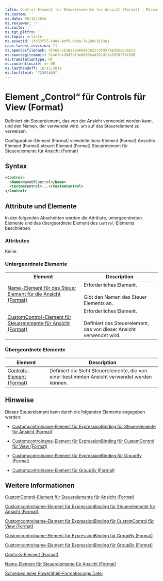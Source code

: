 ```yaml
---
title: Control-Element für Steuerelemente für Ansicht (Format) | Microsoft-Dokumentation
ms.custom: ''
ms.date: 09/13/2016
ms.reviewer: ''
ms.suite: ''
ms.tgt_pltfrm: ''
ms.topic: article
ms.assetid: 1fd53f55-698d-4df5-bb9a-fe28dc3193e1
caps.latest.revision: 11
ms.openlocfilehash: df568ccb36a2646b983622cdf95718dd5cac62c3
ms.sourcegitcommit: 52a67bcd9d7bf3e8600ea4302d1fa8970ff9c998
ms.translationtype: MT
ms.contentlocale: de-DE
ms.lasthandoff: 10/15/2019
ms.locfileid: "72363469"
---
```

# <a name="control-element-for-controls-for-view--format"></a>Element „Control“ für Controls für View (Format)

Definiert ein Steuerelement, das von der Ansicht verwendet werden kann, und den Namen, der verwendet wird, um auf das Steuerelement zu verweisen.

Configuration-Element (Format) viewdefinitions-Element (Format) Ansichts Element (Format) steuert Element (Format) Steuerelement für Steuerelemente für Ansicht (Format)

## <a name="syntax"></a>Syntax

```xml
<Control>
  <Name>NameOfControl</Name>
  <CustomControl>...</CustomControl>
</Control>
```

## <a name="attributes-and-elements"></a>Attribute und Elemente

In den folgenden Abschnitten werden die Attribute, untergeordneten Elemente und das übergeordnete Element des `Control`-Elements beschrieben.

### <a name="attributes"></a>Attributes

Keine.

### <a name="child-elements"></a>Untergeordnete Elemente

|Element|Description|
|-------------|-----------------|
|[Name-Element für das Steuer Element für die Ansicht (Format)](./name-element-for-control-for-controls-for-view-format.md)|Erforderliches Element.<br /><br /> Gibt den Namen des Steuer Elements an.|
|[CustomControl-Element für Steuerelemente für Ansicht (Format)](./customcontrol-element-for-control-for-controls-for-view-format.md)|Erforderliches Element.<br /><br /> Definiert das Steuerelement, das von dieser Ansicht verwendet wird.|

### <a name="parent-elements"></a>Übergeordnete Elemente

|Element|Description|
|-------------|-----------------|
|[Controls-Element (Format)](./controls-element-for-view-format.md)|Definiert die Sicht Steuerelemente, die von einer bestimmten Ansicht verwendet werden können.|

## <a name="remarks"></a>Hinweise

Dieses Steuerelement kann durch die folgenden Elemente angegeben werden:

- [Customcontrolname-Element für ExpressionBinding für Steuerelemente für Ansicht (Format)](./customcontrolname-element-for-expressionbinding-for-controls-for-view-format.md)

- [Customcontrolname-Element für ExpressionBinding für CustomControl für View (Format)](./customcontrolname-element-for-expressionbinding-for-customcontrol-for-view-format.md)

- [Customcontrolname-Element für ExpressionBinding für GroupBy (Format)](./customcontrolname-element-for-expressionbinding-for-groupby-format.md)

- [Customcontrolname-Element für GroupBy (Format)](./customcontrolname-element-for-groupby-format.md)

## <a name="see-also"></a>Weitere Informationen

[CustomControl-Element für Steuerelemente für Ansicht (Format)](./customcontrol-element-for-control-for-controls-for-view-format.md)

[Customcontrolname-Element für ExpressionBinding für Steuerelemente für Ansicht (Format)](./customcontrolname-element-for-expressionbinding-for-controls-for-view-format.md)

[Customcontrolname-Element für ExpressionBinding für CustomControl für View (Format)](./customcontrolname-element-for-expressionbinding-for-customcontrol-for-view-format.md)

[Customcontrolname-Element für ExpressionBinding für GroupBy (Format)](./customcontrolname-element-for-expressionbinding-for-groupby-format.md)

[Customcontrolname-Element für ExpressionBinding für GroupBy (Format)](./customcontrolname-element-for-expressionbinding-for-groupby-format.md)

[Controls-Element (Format)](./controls-element-for-view-format.md)

[Name-Element für Steuerelemente für Ansicht (Format)](./name-element-for-control-for-controls-for-view-format.md)

[Schreiben einer PowerShell-Formatierungs Datei](./writing-a-powershell-formatting-file.md)
